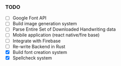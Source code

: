 
### TODO
- [ ] Google Font API
- [ ] Build image generation system
- [ ] Parse Entire Set of Downloaded Handwriting data
- [ ] Mobile application (react native/fire base)
- [ ] Integrate with Firebase
- [ ] Re-write Backend in Rust
- [x] Build font creation system
- [x] Spellcheck system